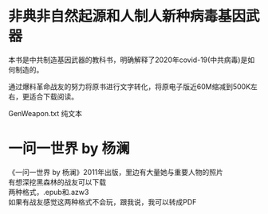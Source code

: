 # 非典非自然起源和人制人新种病毒基因武器  
本书是中共制造基因武器的教科书，明确解释了2020年covid-19(中共病毒)是如何制造的。  

通过爆料革命战友的努力将原书进行文字转化，将原电子版近60M缩减到500K左右，更适合下载阅读。  

GenWeapon.txt 纯文本

# 一问一世界 by 杨澜
《一问一世界 by 杨澜》2011年出版，里边有大量她与重要人物的照片  
有想深挖黑森林的战友可以下载  
两种格式，.epub和.azw3  
如果有战友感觉这两种格式不会玩，跟我说，我可以转成PDF  
